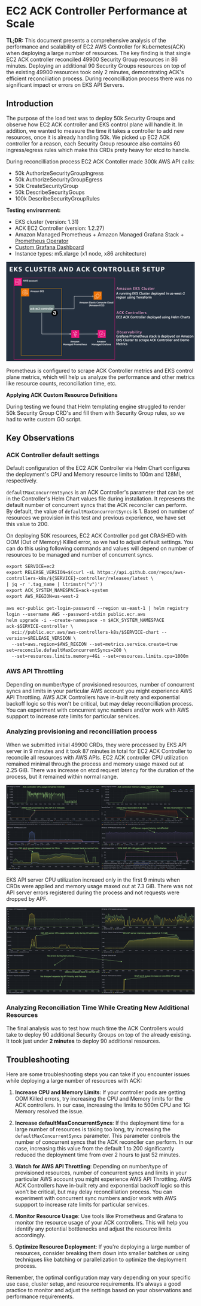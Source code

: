 # EC2 ACK Controller Performance at Scale

**TL;DR:** This document presents a comprehensive analysis of the performance
and scalability of EC2 AWS Controller for Kubernetes(ACK) when deploying a large
number of resources. The key finding is that single EC2 ACK controller reconciled 49900 Security Group resources
in 86 minutes. Deploying an additional 90 Security Groups resources on top of the existing 49900 resources took only 2 minutes, demonstrating ACK's efficient reconciliation process.
During reconcilliation process there was no significant impact or errors on EKS API Servers.  

## Introduction

The purpose of the load test was to deploy 50k Security Groups and observe how EC2 ACK controller and EKS control plane will handle it. In addition, we wanted to measure the time it takes a controller to add new resources, once it is already handling 50k. We picked up EC2 ACK controller for a reason, each Security Group resource also contains 60 ingress/egress rules which make this CRDs prety heavy for etcd to handle.  

During reconcilliation process EC2 ACK Contoller made 300k AWS API calls: 
* 50k AuthorizeSecurityGroupIngress
* 50k AuthorizeSecurityGroupEgress
* 50k CreateSecurityGroup
* 50k DescribeSecurityGoups
* 100k DescribeSecurityGroupRules


**Testing environment:**

* EKS cluster (version: 1.31)
* ACK EC2 Controller (version: 1.2.27)
* Amazon Managed Prometheus + Amazon Managed Grafana Stack + [Prometheus Operator](https://github.com/prometheus-operator/kube-prometheus)
* [Custom Grafana Dashboard](/casestudies/ec2-ack-load-testing/ACK%20Performance%20at%20Scale.json) 
* Instance types: m5.xlarge (x1 node, x86 architecture)

![ACK Architecture](ack_arch.png)

Prometheus is configured to scrape ACK Controller metrics and EKS control plane metrics, which will help us analyze the
performance and other metrics like resource counts, reconciliation time, etc.

**Applying ACK Custom Resource Definitions**

During testing we found that Helm templating engine struggled to render 50k Security Group CRD's and fill them with Security Group rules, so we had to write custom GO script.

## Key Observations

### ACK Controller default settings

Default configuration of the EC2 ACK Controller via Helm Chart configures the deployment's CPU and Memory resource limits to 100m and 128Mi, respectively.  

`defaultMaxConcurrentSyncs` is an ACK Controller's parameter that can be set in the Controller's Helm Chart
values file during installation. It represents the default number of concurrent syncs that the ACK reconciler
can perform. By default, the value of `defaultMaxConcurrentSyncs` is 1.  Based on number of resources we provision in this test and previous experience, we have set 
this value to 200.  

On deploying 50K resources, EC2 ACK Controller pod got CRASHED with OOM (Out of Memory) Killed error, so we had to adjust default settings. You can do this using following commands and values will depend on number of resources to be managed and number of concurrent syncs. 
```
export SERVICE=ec2
export RELEASE_VERSION=$(curl -sL https://api.github.com/repos/aws-controllers-k8s/${SERVICE}-controller/releases/latest \
| jq -r '.tag_name | ltrimstr("v")')
export ACK_SYSTEM_NAMESPACE=ack-system
export AWS_REGION=us-west-2

aws ecr-public get-login-password --region us-east-1 | helm registry login --username AWS --password-stdin public.ecr.aws
helm upgrade -i --create-namespace -n $ACK_SYSTEM_NAMESPACE ack-$SERVICE-controller \
  oci://public.ecr.aws/aws-controllers-k8s/$SERVICE-chart --version=$RELEASE_VERSION \
  --set=aws.region=$AWS_REGION --set=metrics.service.create=true set=reconcile.defaultMaxConcurrentSyncs=200 \
  --set=resources.limits.memory=4Gi --set=resources.limits.cpu=1000m
```

### AWS API Throttling

Depending on number/type of provisioned resources, number of concurrent syncs and limits in your particular AWS account you might experience AWS API Throttling.
AWS ACK Controllers have in-built rety and exponential backoff logic so this won't be critical, but may delay reconcilliation process. You can experiment with concurrent sync numbers and/or work with AWS suppport to increase rate limits for particular services. 

### Analyzing provisioning and reconcilliation process

When we submitted initial 49900 CRDs, they were processed by EKS API server in 9 minutes and it took 87 minutes in total for EC2 ACK Controller to reconcile all resources
with AWS APIs. EC2 ACK controller CPU utilization remained minimal through the process and memory usage maxed out at 2.25 GiB. There was increase on etcd request latency for the duration of the process, but it remained within normal range.   

![Figure 1](ack_performance_at_scale_graph1.png)

EKS API server CPU utilization increaed only in the first 9 minuts when CRDs were applied and memory usage maxed out at 7.3 GiB. There was not API server errors registered during the process and not requests were dropped by APF.  

![Figure 2](ack_performance_at_scale_graph2.png)

### Analyzing Reconciliation Time While Creating New Additional Resources

The final analysis was to test how much time the ACK Controllers would take to deploy 90 additional Security Groups on top of the
already existing. It took just under **2 minutes** to deploy 90 additional resources. 

## Troubleshooting

Here are some troubleshooting steps you can take if you encounter issues while deploying a
large number of resources with ACK:

1. **Increase CPU and Memory Limits**: If your controller pods are getting OOM Killed errors,
try increasing the CPU and Memory limits for the ACK controllers. In our case, increasing the
limits to 500m CPU and 1Gi Memory resolved the issue.

2. **Increase defaultMaxConcurrentSyncs**: If the deployment time for a large number of resources
is taking too long, try increasing the `defaultMaxConcurrentSyncs` parameter. This parameter controls
the number of concurrent syncs that the ACK reconciler can perform. In our case, increasing this
value from the default 1 to 200 significantly reduced the deployment time from over 2 hours to just 52 minutes.

3. **Watch for AWS API Throttling**: Depending on number/type of provisioned resources, number of concurrent
syncs and limits in your particular AWS account you might experience AWS API Throttling.
AWS ACK Controllers have in-built rety and exponential backoff logic so this won't be critical, but may delay reconcilliation process. You can experiment with concurrent sync numbers and/or work with AWS suppport to increase rate limits for particular services.

4. **Monitor Resource Usage**: Use tools like Prometheus and Grafana to monitor the resource
usage of your ACK controllers. This will help you identify any potential bottlenecks and
adjust the resource limits accordingly.

5. **Optimize Resource Deployment**: If you're deploying a large number of resources, consider
breaking them down into smaller batches or using techniques like batching or parallelization
to optimize the deployment process.

Remember, the optimal configuration may vary depending on your specific use case, cluster setup,
and resource requirements. It's always a good practice to monitor and adjust the settings based
on your observations and performance requirements.





